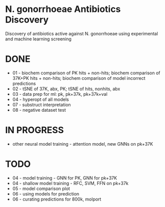 # N. gonorrhoeae Antibiotics Discovery
Discovery of antibiotics active against N. gonorrhoeae using experimental and machine learning screening

# DONE
* 01 - biochem comparison of PK hits + non-hits; biochem comparison of 37K+PK hits + non-hits; biochem comparison of model incorrect predictions
* 02 - tSNE of 37K, abx, PK; tSNE of hits, nonhits, abx
* 03 - data prep for ml: pk, pk+37k, pk+37k+val
* 04 - hyperopt of all models
* 07 - substruct interpretation
* 08 - negative dataset test

# IN PROGRESS
* other neural model training - attention model, new GNNs on pk+37K

# TODO
* 04 - model training - GNN for PK, GNN for pk+37K
* 04 - shallow model training - RFC, SVM, FFN on pk+37k
* 05 - model comparison plot
* 06 - using models for prediction
* 06 - curating predictions for 800k, molport
